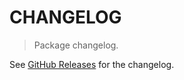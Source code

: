 # CHANGELOG

> Package changelog.

See [GitHub Releases](https://github.com/stdlib-js/constants-float32-cbrt-eps/releases) for the changelog.